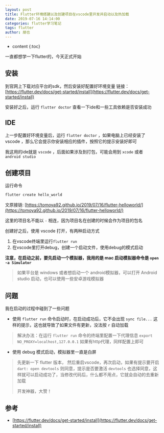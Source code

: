 ```yaml
---
layout: post
title: Flutter环境搭建以及创建项目在vscode里开发并启动以及热加载
date: 2019-07-16 14:14:00
categories: flutter学习笔记
tags: flutter
author: 朋也
---
```


* content
{:toc}

一直都想学一下flutter的，今天正式开始






## 安装

到官网上下载对应平台的sdk，然后安装好配置好环境变量 链接：[https://flutter.dev/docs/get-started/install](https://flutter.dev/docs/get-started/install)

安装好之后，运行 `flutter doctor` 查看一下ide和一些工具依赖是否安装成功

## IDE

上一步配置好环境变量后，运行 `flutter doctor` ，如果电脑上已经安装了 vscode ，那么它会提示你安装相应的插件，按照它的提示安装好即可

我这用的ide就是 `vscode` ，后面如果涉及到打包，可能会用到 `xcode` 或者 `android studio`

## 创建项目

运行命令

```bash
flutter create hello_world
```

文原接链: [https://tomoya92.github.io/2019/07/16/flutter-helloworld/](https://tomoya92.github.io/2019/07/16/flutter-helloworld/)

这里的项目名不能以 `-` 相连，因为项目名在创建的时候会作为项目的包名

创建好之后，使用 vscode 打开，有两种启动方式

1. 在vscode终端里运行`flutter run`
2. 在vscode里打开debug，创建一个启动文件，使用debug的模式启动

**注意，在启动之前，要先启动一个模拟器，我用的是 mac 启动模拟器命令是 `open -a Simulator`**

> 如果平台是 windows 或者想启动一个 android模拟器，可以打开 Android studio 启动，也可以使用一些安卓游戏模拟器

## 问题

我在启动的过程中碰到了一些问题

- 使用 `flutter run` 命令启动时，在启动成功后，它不会出现 `sync file...` 这样的提示，这也就导致了如果文件有更新，没法按 `r` 自动加载

> 解决办法：在运行 `flutter run` 命令的终端里配置一下代理信息 `export NO_PROXY=localhost,127.0.0.1` 如果有http代理，同样配置上即可

- 使用 debug 模式启动，模拟器里一直是白屏

> 先更新一下 flutter 版本， 然后重启vscode，再次启动，如果有提示要开启 `dart: open devtools` 则同意，提示是否要激活 `devtools` 也选择同意，这样就可以启动成功了，当修改代码后，什么都不用点，它就会自动的去重新加载
>
> 开发神器，大赞！

## 参考

- [https://flutter.dev/docs/get-started/install](https://flutter.dev/docs/get-started/install)
